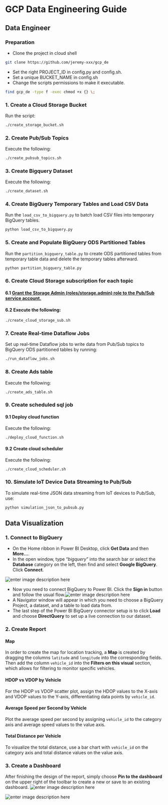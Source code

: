 # GCP Data Engineering Guide

## Data Engineer
### Preparation
- Clone the project in cloud shell
```sh
git clone https://github.com/jeremy-xxx/gcp_de
```
- Set the right PROJECT_ID in config.py and config.sh.
- Set a unique BUCKET_NAME in config.sh
- Change the scripts permissions to make it executable. 
```sh
find gcp_de -type f -exec chmod +x {} \;
```

### 1. Create a Cloud Storage Bucket
Run the script:
```sh
./create_storage_bucket.sh
```

### 2. Create Pub/Sub Topics
Execute the following:
```sh
./create_pubsub_topics.sh
```

### 3. Create Bigquery Dataset
Execute the following:
```sh
./create_dataset.sh
```

### 4. Create BigQuery Temporary Tables and Load CSV Data
Run the `load_csv_to_bigquery.py` to batch load CSV files into temporary BigQuery tables.
```sh
python load_csv_to_bigquery.py
```

### 5. Create and Populate BigQuery ODS Partitioned Tables
Run the `partition_bigquery_table.py` to create ODS partitioned tables from temporary table data and delete the temporary tables afterward.
```sh
python partition_bigquery_table.py
```
### 6. Create Cloud Storage subscription for each topic
#### 6.1 [Grant the Storage Admin (roles/storage.admin) role to the Pub/Sub service account.](https://cloud.google.com/pubsub/docs/create-cloudstorage-subscription)
#### 6.2 Execute the following:
```sh
./create_cloud_storage_sub.sh
```

### 7. Create Real-time Dataflow Jobs
Set up real-time Dataflow jobs to write data from Pub/Sub topics to BigQuery ODS partitioned tables by running:
```sh
./run_dataflow_jobs.sh
```

### 8. Create Ads table
Execute the following:
```sh
./create_ads_table.sh
```

### 9. Create scheduled sql job
#### 9.1 Deploy cloud function
Execute the following:
```sh
./deploy_cloud_function.sh
```
#### 9.2 Create cloud scheduler
Execute the following:
```sh
./create_cloud_scheduler.sh
```

### 10. Simulate IoT Device Data Streaming to Pub/Sub
To simulate real-time JSON data streaming from IoT devices to Pub/Sub, use:
```sh
python simulation_json_to_pubsub.py
```

## Data Visualization

### 1. Connect to BigQuery
-   On the Home ribbon in Power BI Desktop, click  **Get Data**  and then  **More…**.
-  In the open window, type “_bigquery_” into the search bar or select the  **Database** category on the left, then find and select  **Google BigQuery**. Click  **Connect**.

![enter image description here](https://blog.coupler.io/wp-content/uploads/2021/08/2-select-google-bigquery.png)
- Now you need to connect BigQuery to Power BI. Click the **Sign in** button and follow the usual flow.![enter image description here](https://blog.coupler.io/wp-content/uploads/2021/08/3-sign-in-google-bigquery.png)
-  A Navigator window will appear in which you need to choose a BigQuery Project, a dataset, and a table to load data from.
- The last step of the Power BI BigQuery connector setup is to click **Load** and choose **DirectQuery** to set up a live connection to our dataset.

### 2. Create Report

#### **Map**
In order to create the map for location tracking, a **Map** is created by dragging the columns `latitude` and `longitude` into the corresponding fields. Then add the column `vehicle_id` into the **Filters on this visual** section, which allows for filtering to monitor specific vehicles.

#### **HDOP vs VDOP by Vehicle**
For the HDOP vs VDOP scatter plot, assign the HDOP values to the X-axis and VDOP values to the Y-axis, differentiating data points by `vehicle_id`.

#### **Average Speed per Second by Vehicle**
Plot the average speed per second by assigning `vehicle_id` to the category axis and average speed values to the value axis.

#### **Total Distance per Vehicle**
To visualize the total distance, use a bar chart with `vehicle_id` on the category axis and total distance values on the value axis.

### 3. Create a Dashboard

After finishing the design of the report, simply choose **Pin to the dashboard** on the upper right of the toolbar to create a new or save to an existing dashboard. 
![enter image description here](https://learn.microsoft.com/en-us/power-bi/create-reports/media/service-dashboard-pin-live-tile-from-report/power-bi-pin.png)



![enter image description here](https://learn.microsoft.com/en-us/power-bi/create-reports/media/service-dashboard-pin-live-tile-from-report/pbi-pin-live-page-dialog.png)
